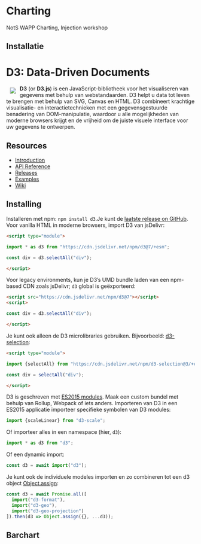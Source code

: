 # Charting
NotS WAPP Charting, Injection workshop


## Installatie

# D3: Data-Driven Documents

<a href="https://d3js.org"><img src="https://d3js.org/logo.svg" align="left" hspace="10" vspace="6"></a>

**D3** (or **D3.js**) is een JavaScript-bibliotheek voor het visualiseren van gegevens met behulp van webstandaarden. D3 helpt u data tot leven te brengen met behulp van SVG, Canvas en HTML. D3 combineert krachtige visualisatie- en interactietechnieken met een gegevensgestuurde benadering van DOM-manipulatie, waardoor u alle mogelijkheden van moderne browsers krijgt en de vrijheid om de juiste visuele interface voor uw gegevens te ontwerpen.


## Resources

* [Introduction](https://observablehq.com/@d3/learn-d3)
* [API Reference](https://github.com/d3/d3/blob/main/API.md)
* [Releases](https://github.com/d3/d3/releases)
* [Examples](https://observablehq.com/@d3/gallery)
* [Wiki](https://github.com/d3/d3/wiki)

## Installing

Installeren met npm: `npm install d3`.Je kunt de [laatste release on GitHub](https://github.com/d3/d3/releases/latest). Voor vanilla HTML in moderne browsers, import D3 van jsDelivr:

```html
<script type="module">

import * as d3 from "https://cdn.jsdelivr.net/npm/d3@7/+esm";

const div = d3.selectAll("div");

</script>
```

Voor legacy environments, kun je D3’s UMD bundle laden van een npm-based CDN zoals jsDelivr; `d3` global is geëxporteerd:

```html
<script src="https://cdn.jsdelivr.net/npm/d3@7"></script>
<script>

const div = d3.selectAll("div");

</script>
```

Je kunt ook alleen de D3 microlibraries gebruiken. Bijvoorbeeld: [d3-selection](https://github.com/d3/d3-selection):

```html
<script type="module">

import {selectAll} from "https://cdn.jsdelivr.net/npm/d3-selection@3/+esm";

const div = selectAll("div");

</script>
```

D3 is geschreven met [ES2015 modules](http://www.2ality.com/2014/09/es6-modules-final.html). Maak een custom bundel met behulp van Rollup, Webpack of iets anders. Importeren van D3 in een ES2015 applicatie importeer specifieke symbolen van D3 modules:

```js
import {scaleLinear} from "d3-scale";
```

Of importeer alles in een namespace (hier, `d3`):

```js
import * as d3 from "d3";
```

Of een dynamic import:

```js
const d3 = await import("d3");
```


Je kunt ook de individuele modeles importen en zo combineren tot een d3 object [Object.assign](https://developer.mozilla.org/en-US/docs/Web/JavaScript/Reference/Global_Objects/Object/assign):

```js
const d3 = await Promise.all([
  import("d3-format"),
  import("d3-geo"),
  import("d3-geo-projection")
]).then(d3 => Object.assign({}, ...d3));
```


## Barchart


##
